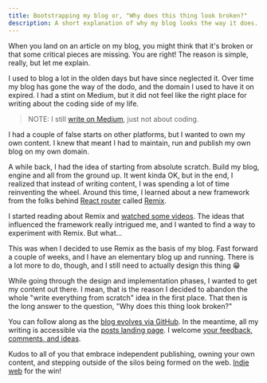 ```yaml
---
title: Bootstrapping my blog or, "Why does this thing look broken?"
description: A short explanation of why my blog looks the way it does.
---
```


When you land on an article on my blog, you might think that it's broken or that some critical pieces are missing. You are right! The reason is simple, really, but let me explain.

I used to blog a lot in the olden days but have since neglected it. Over time my blog has gone the way of the dodo, and the domain I used to have it on expired. I had a stint on Medium, but it did not feel like the right place for writing about the coding side of my life.

> NOTE: I still [write on Medium](https://schalkneethling.medium.com/), just not about coding.

I had a couple of false starts on other platforms, but I wanted to own my own content. I knew that meant I had to maintain, run and publish my own blog on my own domain.

A while back, I had the idea of starting from absolute scratch. Build my blog, engine and all from the ground up. It went kinda OK, but in the end, I realized that instead of writing content, I was spending a lot of time reinventing the wheel. Around this time, I learned about a new framework from the folks behind [React router](https://reactrouterdotcom.fly.dev/) called [Remix](https://remix.run/).

I started reading about Remix and [watched some videos](https://www.youtube.com/c/Remix-Run). The ideas that influenced the framework really intrigued me, and I wanted to find a way to experiment with Remix. But what...

This was when I decided to use Remix as the basis of my blog. Fast forward a couple of weeks, and I have an elementary blog up and running. There is a lot more to do, though, and I still need to actually design this thing 😁

While going through the design and implementation phases, I wanted to get my content out there. I mean, that is the reason I decided to abandon the whole "write everything from scratch" idea in the first place. That then is the long answer to the question, "Why does this thing look broken?"

You can follow along as the [blog evolves via GitHub](https://github.com/schalkneethling/schalkneethling.com). In the meantime, all my writing is accessible via the [posts landing page](/posts). I welcome [your feedback, comments, and ideas](https://github.com/schalkneethling/schalkneethling.com/issues/new).

Kudos to all of you that embrace independent publishing, owning your own content, and stepping outside of the silos being formed on the web. [Indie web](https://indieweb.org/) for the win!
